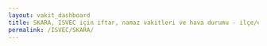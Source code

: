 ```yaml
---
layout: vakit_dashboard
title: SKARA, ISVEC için iftar, namaz vakitleri ve hava durumu - ilçe/eyalet seç
permalink: /ISVEC/SKARA/
---
```


<script type="text/javascript">
  var GLOBAL_COUNTRY = 'ISVEC';
  var GLOBAL_CITY = 'SKARA';
  var GLOBAL_STATE = '';
  var lat = 72;
  var lon = 21;
</script>
